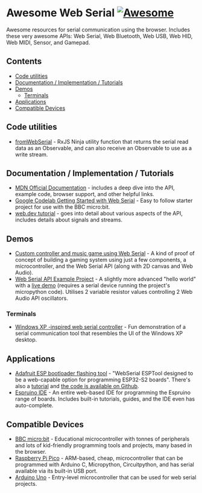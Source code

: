 # Awesome Web Serial [![Awesome](https://awesome.re/badge.svg)](https://awesome.re)

Awesome resources for serial communication using the browser. Includes these very awesome APIs: Web Serial, Web Bluetooth, Web USB, Web HID, Web MIDI, Sensor, and Gamepad.

## Contents

- [Code utilities](#code-utilities)
- [Documentation / Implementation / Tutorials](#documentation--implementation--tutorials)
- [Demos](#demos)
	- [Terminals](#terminals)
- [Applications](#applications)
- [Compatible Devices](#compatible-devices)

## Code utilities

- [fromWebSerial](https://rxjs.ninja/modules/utility.html#fromwebserial) - RxJS Ninja utility function that returns the serial read data as an Observable, and can also receive an Observable to use as a write stream.

## Documentation / Implementation / Tutorials

- [MDN Official Documentation](https://developer.mozilla.org/en-US/docs/Web/API/Web_Serial_API) - includes a deep dive into the API, example code, browser support, and other helpful links.
- [Google Codelab Getting Started with Web Serial](https://codelabs.developers.google.com/codelabs/web-serial#0) - Easy to follow starter project for use with the BBC micro:bit.
- [web.dev tutorial](https://web.dev/serial/) - goes into detail about various aspects of the API, includes details about signals and streams.

## Demos

- [Custom controller and music game using Web Serial](https://github.com/drohen/paddle-game) - A kind of proof of concept of building a gaming system using just a few components, a microcontroller, and the Web Serial API (along with 2D canvas and Web Audio).
- [Web Serial API Example Project](https://github.com/drohen/serial-web-test) - A slightly more advanced "hello world" with a [live demo](https://drohen.github.io/serial-web-test/) (requires a serial device running the project's micropython code). Utilises 2 variable resistor values controlling 2 Web Audio API oscillators.

### Terminals

- [Windows XP -inspired web serial controller](https://webserial.app/) - Fun demonstration of a serial communication tool that resembles the UI of the Windows XP desktop.

## Applications

- [Adafruit ESP bootloader flashing tool](https://adafruit.github.io/Adafruit_WebSerial_ESPTool/) - "WebSerial ESPTool designed to be a web-capable option for programming ESP32-S2 boards". There's also a [tutorial](https://learn.adafruit.com/adafruit-metro-esp32-s2/web-serial-esptool) and [the code is available on Github](https://github.com/adafruit/Adafruit_WebSerial_ESPTool).
- [Espruino IDE](https://www.espruino.com/ide/) - An entire web-based IDE for programming the Espruino range of boards. Includes built-in tutorials, guides, and the IDE even has auto-complete.

## Compatible Devices

- [BBC micro:bit](https://microbit.org/) - Educational microcontroller with tonnes of peripherals and lots of kid-friendly programming tools and projects, many based in the browser.
- [Raspberry Pi Pico](https://www.raspberrypi.com/products/raspberry-pi-pico/) - ARM-based, cheap, microcontroller that can be programmed with Arduino C, Micropython, Circuitpython, and has serial available via its built-in USB port.
- [Arduino Uno](https://www.arduino.cc/en/Main/Products) - Entry-level microcontroller that can be used for web serial projects.
